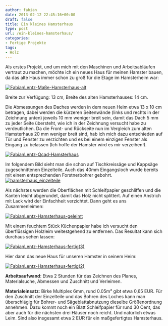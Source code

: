 ```yaml
---
author: fabian
date: 2013-02-12 22:45:16+00:00
draft: false
title: Ein kleines Hamsterhaus
type: post
url: /ein-kleines-hamsterhaus/
categories:
- Fertige Projekte
tags:
- Holz
---
```


Als erstes Projekt, und um mich mit den Maschinen und Arbeitsabläufen vertraut zu machen, möchte ich ein neues Haus für meinen Hamster bauen, da das alte Haus immer schon zu groß für die Etage im Hamsterheim war:

[![FabianLentz-Maße-Hamsterhaus-alt](https://eigenbaukombinat.de/wp-content/uploads/2013/02/FabianLentz-Maße-Hamsterhaus-alt-300x201.jpg)
](https://eigenbaukombinat.de/wp-content/uploads/2013/02/FabianLentz-Maße-Hamsterhaus-alt.jpg)

<!-- more -->

Breite zur Verfügung: 13 cm, Breite des alten Hamsterhauses: 14 cm.

Die Abmessungen des Daches werden in dem neuen Heim etwa 13 x 10 cm betragen, dabei werden die kürzeren Seitenwände (links und rechts in der Zeichnung unten) jeweils 10 mm weniger breit sein, damit das Dach 5 mm zu jeder Seite übersteht, wie ich in der Zeichnung versucht habe zu verdeutlichen. Da die Front- und Rückseite nun im Vergleich zum alten Hamsterhaus 20 mm weniger breit sind, hab ich mich dazu entschieden auf Tür und Fenster zu verzichten und es bei einem einzigen Fenster als Eingang zu belassen (Ich hoffe der Hamster wird es mir verzeihen!).

[![FabianLentz-Qcad-Hamsterhaus](https://eigenbaukombinat.de/wp-content/uploads/2013/02/FabianLentz-Qcad-Hamsterhaus-300x242.png)
](https://eigenbaukombinat.de/wp-content/uploads/2013/02/FabianLentz-Qcad-Hamsterhaus.png)


Im folgendem Bild sieht man die schon auf Tischkreissäge und Kappsäge zugeschnittenen Einzelteile. Auch das 40mm Eingangsloch wurde bereits mit einem entsprechenden Forstnerbohrer gebohrt.[![hamsterhaus_einzelteile](http://kellerautomat.com/ebkwordpress/wp-content/uploads/2013/01/hamsterhaus_einzelteile-300x281.jpg)
](http://kellerautomat.com/ebkwordpress/wp-content/uploads/2013/01/hamsterhaus_einzelteile.jpg)


Als nächstes werden die Oberflächen mit Schleifpapier geschliffen und die Kanten leicht abgerundet, damit das Holz nicht splittert. Auf einen Anstrich mit Lack wird der Einfachheit verzichtet. Dann geht es ans Zusammenleimen:

[![FabianLentz-Hamsterhaus-geleimt](https://eigenbaukombinat.de/wp-content/uploads/2013/02/FabianLentz-Hamsterhaus-geleimt-300x200.jpg)
](https://eigenbaukombinat.de/wp-content/uploads/2013/02/FabianLentz-Hamsterhaus-geleimt.jpg)

Mit einem feuchtem Stück Küchenpapier habe ich versucht den überflüssigen Holzleim weitestgehend zu entfernen. Das Resultat kann sich durchaus sehen lassen:

[![FabianLentz-Hamsterhaus-fertig(3)](https://eigenbaukombinat.de/wp-content/uploads/2013/02/FabianLentz-Hamsterhaus-fertig3-300x279.jpg)
](https://eigenbaukombinat.de/wp-content/uploads/2013/02/FabianLentz-Hamsterhaus-fertig3.jpg)

Hier dann das neue Haus für unseren Hamster in seinem Heim:

[![FabianLentz-Hamsterhaus-fertig(2)](https://eigenbaukombinat.de/wp-content/uploads/2013/02/FabianLentz-Hamsterhaus-fertig2-200x300.jpg)
](https://eigenbaukombinat.de/wp-content/uploads/2013/02/FabianLentz-Hamsterhaus-fertig2.jpg)



**Arbeitsaufwand**: Etwa 2 Stunden für das Zeichnen des Planes, Materialsuche, Abmessen und Zuschnitt und Verleimen.

**Materialeinsatz**: Birke Multiplex 6mm, rund 0.05m² gibt etwa 0,65 EUR. Für den Zuschnitt der Einzelteile und das Bohren des Loches kann man überschlägig für Bohrer- und Sägeblattabnutzung dieselbe Größenordnung annehmen. Dazu kommt noch ein Blatt Schleifpapier für rund 30 Cent, das aber auch für die nächsten drei Häuser noch reicht. Und natürlich etwas Leim. Sind also insgesamt etwa 2 EUR für ein maßgefertigtes Hamsterhaus.
